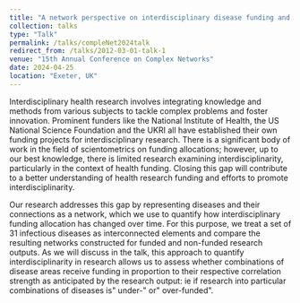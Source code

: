 ```yaml
---
title: "A network perspective on interdisciplinary disease funding and research output"
collection: talks
type: "Talk"
permalink: /talks/compleNet2024talk
redirect_from: /talks/2012-03-01-talk-1
venue: "15th Annual Conference on Complex Networks"
date: 2024-04-25
location: "Exeter, UK"
---
```

Interdisciplinary health research involves integrating knowledge and methods from various subjects to tackle complex problems and foster innovation. Prominent funders like the National Institute of Health, the US National Science Foundation and the UKRI all have established their own funding projects for interdisciplinary research. There is a significant body of work in the field of scientometrics on funding allocations; however, up to our best knowledge, there is limited research examining interdisciplinarity, particularly in the context of health funding. Closing this gap will contribute to a better understanding of health research funding and efforts to promote interdisciplinarity.

Our research addresses this gap by representing diseases and their connections as a network, which we use to quantify how interdisciplinary funding allocation has changed over time. For this purpose, we treat a set of 31 infectious diseases as interconnected elements and compare the resulting networks constructed for funded and non-funded research outputs. As we will discuss in the talk, this approach to quantify interdisciplinarity in research allows us to assess whether combinations of disease areas receive funding in proportion to their respective correlation strength as anticipated by the research output: ie if research into particular combinations of diseases is" under-" or" over-funded".
